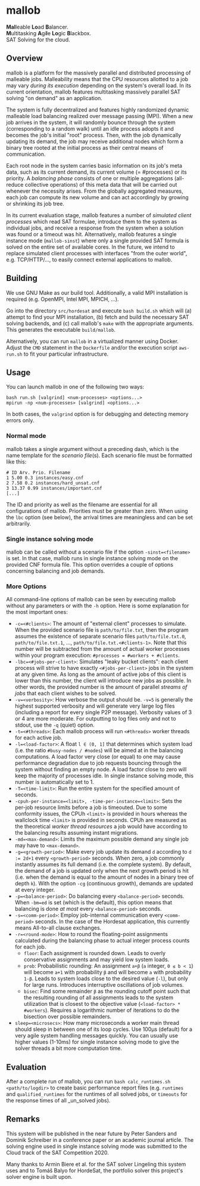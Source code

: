 
# mallob 

**Mal**leable **Lo**ad **B**alancer.  
**M**ultitasking **A**gi**l**e **Lo**gic **B**lackbox.  
SAT Solving for the cloud.

## Overview

mallob is a platform for the massively parallel and distributed processing of malleable jobs. 
Malleability means that the CPU resources allotted to a job may vary _during its execution_ depending on the system's overall load.
In its current orientation, mallob features multitasking massively parallel SAT solving "on demand" as an application.

The system is fully decentralized and features highly randomized dynamic malleable load balancing realized over message passing (MPI). 
When a new job arrives in the system, it will randomly bounce through the system (corresponding to a random walk) until an idle process adopts it and becomes the job's initial "root" process. 
Then, with the job dynamically updating its demand, the job may receive additional nodes which form a binary tree rooted at the initial process as their central means of communication.

Each root node in the system carries basic information on its job's meta data, such as its current demand, its current volume (= #processes) or its priority. 
A _balancing phase_ consists of one or multiple aggregations (all-reduce collective operations) of this meta data that will be carried out whenever the necessity arises.
From the globally aggregated measures, each job can compute its new volume and can act accordingly by growing or shrinking its job tree.

In its current evaluation stage, mallob features a number of _simulated client processes_ which read SAT formulae, introduce them to the system as individual jobs, and receive a response from the system when a solution was found or a timeout was hit.
Alternatively, mallob features a single instance mode (`mallob-sinst`) where only a single provided SAT formula is solved on the entire set of available cores.
In the future, we intend to replace simulated client processes with interfaces "from the outer world", e.g. TCP/HTTP/..., to easily connect external applications to mallob.

## Building

We use GNU Make as our build tool. Additionally, a valid MPI installation is required (e.g. OpenMPI, Intel MPI, MPICH, ...).

Go into the directory `src/hordesat` and execute `bash build.sh` which will (a) attempt to find your MPI installation, (b) fetch and build the necessary SAT solving backends, and (c) call mallob's `make` with the appropriate arguments.
This generates the executable `build/mallob`.

Alternatively, you can run `mallob` in a virtualized manner using Docker.
Adjust the `CMD` statement in the `Dockerfile` and/or the execution script `aws-run.sh` to fit your particular infrastructure. 

## Usage

You can launch mallob in one of the following two ways:

```
bash run.sh [valgrind] <num-processes> <options...>
mpirun -np <num-processes> [valgrind] <options...>
```

In both cases, the `valgrind` option is for debugging and detecting memory errors only.

### Normal mode

mallob takes a single argument without a preceding dash, which is the name template for the _scenario file_(s). 
Each scenario file must be formatted like this:  
```
# ID Arv. Prio. Filename
1 5.00 0.3 instances/easy.cnf
2 7.58 0.2 instances/hard_unsat.cnf
3 13.37 0.99 instances/important.cnf
[...]
```
The ID and priority as well as the filename are essential for all configurations of mallob. 
Priorities must be greater than zero. 
When using the `lbc` option (see below), the arrival times are meaningless and can be set arbitrarily.

### Single instance solving mode

mallob can be called without a scenario file if the option `-sinst=<filename>` is set.
In that case, mallob runs in single instance solving mode on the provided CNF formula file.
This option overrides a couple of options concerning balancing and job demands.

### More Options

All command-line options of mallob can be seen by executing mallob without any parameters or with the `-h` option. Here is some explanation for the most important ones:

* `-c=<#clients>`: The amount of "external client" processes to simulate. When the provided scenario file is `path/to/file.txt`, then the program assumes the existence of separate scenario files `path/to/file.txt.0`, `path/to/file.txt.1`, ..., `path/to/file.txt.<#clients-1>`. Note that this number will be subtracted from the amount of actual worker processes within your program execution: `#processes = #workers + #clients`. 
* `-lbc=<#jobs-per-client>`: Simulates "leaky bucket clients": each client process will strive to have exactly `<#jobs-per-client>` jobs in the system at any given time. As long as the amount of active jobs of this client is lower than this number, the client will introduce new jobs as possible. In other words, the provided number is the amount of parallel _streams of jobs_ that each client wishes to be solved.
* `-v=<verbosity>`: How verbose the output should be. `-v=5` is generally the highest supported verbosity and will generate very large log files (including a report for every single P2P message). Verbosity values of 3 or 4 are more moderate. For outputting to log files only and not to stdout, use the `-q` (quiet) option.
* `-t=<#threads>`: Each mallob process will run `<#threads>` worker threads for each active job.
* `-l=<load-factor>`: A float `l ∈ (0, 1]` that determines which system load (i.e. the ratio `#busy-nodes / #nodes`) will be aimed at in the balancing computations. A load factor very close (or equal) to one may cause performance degradation due to job requests bouncing through the system without finding an empty node. A load factor close to zero will keep the majority of processes idle. In single instance solving mode, this number is automatically set to 1.
* `-T=<time-limit>`: Run the entire system for the specified amount of seconds.
* `-cpuh-per-instance=<limit>, -time-per-instance=<limit>`: Sets the per-job resource limits before a job is timeouted. Due to some conformity issues, the CPUh `<limit>` is provided in hours whereas the wallclock time `<limit>` is provided in seconds. CPUh are measured as the theoretical _worker thread resources_ a job would have according to the balancing results assuming instant migrations.
* `-md=<max-demand>`: Limits the maximum possible demand any single job may have to `<max-demand>`.
* `-g=<growth-period>`: Make every job update its demand `d` according to `d := 2d+1` every `<growth-period>` seconds. When zero, a job commonly instantly assumes its full demand (i.e. the complete system). By default, the demand of a job is updated only when the next growth period is hit (i.e. when the demand is equal to the amount of nodes in a binary tree of depth `k`). With the option `-cg` (continuous growth), demands are updated at every integer.
* `-p=<balance-period>`: Do balancing every `<balance-period>` seconds. When `-bm=ed` is set (which is the default), this option means that balancing is done _at most_ every `<balance-period>` seconds.
* `-s=<comm-period>`: Employ job-internal communication every `<comm-period>` seconds. In the case of the Hordesat application, this currently means All-to-all clause exchanges.
* `-r=<round-mode>`: How to round the floating-point assignments calculated during the balancing phase to actual integer process counts for each job.
    * `floor`: Each assignment is rounded down. Leads to overly conservative assignments and may yield low system loads.
    * `prob`: Probabilistic rounding: An assignment `a+β` (`a` integer, `0 ≤ b < 1`) will become `a+1` with probability `β` and will become `a` with probability `1-β`. Leads to system loads close to the desired value (`-l`), but only for large runs. Introduces interruptive oscillations of job volumes.
    * `bisec`: Find some remainder `β` as the rounding cutoff point such that the resulting rounding of all assignments leads to the system utilization that is closest to the objective value (`<load-factor> * #workers`). Requires a logarithmic number of iterations to do the bisection over possible remainders.
* `sleep=<microsecs>`: How many microseconds a worker main thread should sleep in between one of its loop cycles. Use 100µs (default) for a very agile system handling messages quickly. You can usually use higher values (1-10ms) for single instance solving mode to give the solver threads a bit more computation time.

## Evaluation

After a complete run of mallob, you can run `bash calc_runtimes.sh <path/to/logdir>` to create basic performance report files (e.g. `runtimes` and `qualified_runtimes` for the runtimes of all solved jobs, or `timeouts` for the response times of all _un_solved jobs).

## Remarks

This system will be published in the near future by Peter Sanders and Dominik Schreiber in a conference paper or an academic journal article.
The solving engine used in single instance solving mode was submitted to the Cloud track of the SAT Competition 2020.

Many thanks to Armin Biere et al. for the SAT solver Lingeling this system uses and to Tomáš Balyo for HordeSat, the portfolio solver this project's solver engine is built upon.


